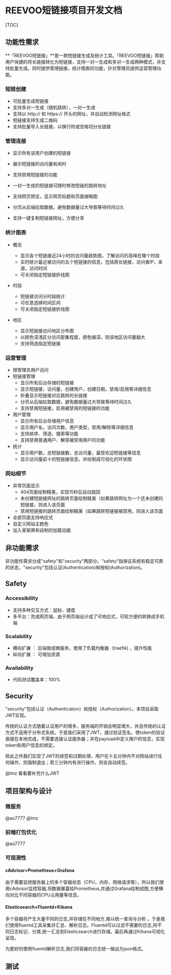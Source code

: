# REEVOO短链接项目开发文档

[TOC]

## 功能性需求

​		**「REEVOO短链接」**是一款短链接生成及统计工具。「REEVOO短链接」帮助用户快捷的将长链接转化为短链接，支持一对一生成和多对一生成两种模式，并支持批量生成。同时提供管理链接，统计图表的功能，针对管理员提供运营管理功能。

### 短链创建

- 可批量生成短链接
- 支持多对一生成（随机跳转），一对一生成
- 支持以 http:// 和 https:// 开头的网址，并自动检测网址格式
- 短链接支持生成二维码
- 支持批量导入长链接，以换行符或空格切分长链接



### 管理连接

- 显示所有该用户创建的短链接

- 展示短链接的访问量和闲时

- 支持禁用短链接的功能

- 一对一生成的短链接可随时修改短链的跳转地址

- 支持网页预览，显示网页标题和页面缩略图 

- 分页从后端拉取数据，避免数据量过大导致等待时间过久

- 支持一键复制短链接网址，方便分享

  

### 统计图表

- 概览
  - 显示各个短链接近24小时的访问量趋势图，了解访问的高峰在哪个时段
  - 实时统计最近被访问的五个短链接的信息，包括原长链接，访问者IP，来源，访问时间
  - 可关闭指定短链接折线图

- 时段
  - 短链接访问分时段统计
  - 可任意选择时间区间
  - 可关闭指定短链接折线图
- 地区
  - 显示短链接访问地区分布图
  - 以颜色深浅区分访问密集程度，颜色越深，则该地区访问量越大
  - 支持筛选指定短链接

### 运营管理

- 限管理员用户访问
- 短链接管理
  - 显示所有后台存储的短链接
  - 显示短链接，访问量，创建用户，创建日期，禁用/启用等详细信息
  - 折叠显示短链接对应跳转的长链接
  - 分页从后端拉取数据，避免数据量过大导致等待时间过久
  - 支持禁用短链接，启用被禁用的短链接的功能
- 用户管理
  - 显示所有后台存储用户信息
  - 显示用户名，访问次数，用户类型，禁用/解除等详细信息
  - 支持排序、筛选、搜索等功能
  - 支持禁用普通用户、解禁被禁用用户的功能
- 统计
  - 显示用户数，总短链接数，总访问量，最受欢迎短链接等信息
  - 显示访问量前十的短链接信息，并绘制成可视化的环状图

### 网站细节

- 异常页面显示
  - 404页面绘制精美，实现15秒后自动跳回
  - 未创建短链接网址的跳转页面绘制精美（如果跳转网址为一个还未创建的短链接，则进入该页面
  - 禁用短链接的跳转页面绘制精美（如果跳转短链接被禁用，则进入该页面
- 全部页面支持响应式
- 自定义网站主题色
- 加入骨架屏和自制的加载动画



## 非功能需求

非功能性需求分成"safety"和"security"两部分。"safety"指保证系统有稳定可靠的状态，"security"包括认证(Authentication)和授权(Authorization)。

## Safety

### Accessibility

- 支持多种交互方式：鼠标、键盘
- 多平台：完成网页端，由于网页端设计成了可响应式，可较方便的转换成手机端

### Scalability

- 横向扩展 ： 后端做成微服务，使用了负载均衡器（traefik) ，提升性能
- 纵向扩展 ： 可增加资源

### Availability

- 代码测试覆盖率：100%

## Security

"security"包括认证（Authentication）和授权（Authorization）。本项目采取JWT实现。

传统的认证方式随着认证用户的增多，服务端的开销会明显增大，并且传统的认证方式不适用于分布式系统。于是我们采用了JWT，通过验证签名，使token的验证直接在本地完成，不需要连接认证服务器；并在payload中定义用户的信息，实现token和用户信息的绑定。

除此之外我们实现了JWT的续签和过期处理，用户在十五分钟内不对网站进行任何操作，则强制退出；若三分钟内有进行操作，则会自动续签。

@lmz 看看要补充什么JWT

## 项目架构与设计

### 微服务

@ao7777   @lmz

### 前端打包优化

@ao7777



### 可观测性

#### cAdvisor+Prometheus+Grafana

由于需要监控服务器上的多个容器状态（CPU，内存，网络请求等），所以我们使用cAdvisor监控容器,将数据暴露给Prometheus,并通过Grafana绘制成图,方便横向对比不同容器的CPU占用量等信息。

#### Elasticsearch+Fluentd+Kibana

多个容器将产生大量不同的日志,并存储在不同地方,难以统一查询与分析 。于是我们使用fluentd工具采集并汇总、解析日志。Fluentd可以过滤不需要的日志,将不同日志标记、分类,统一汇总到Elasticsearch进行存储。最后再通过Kibana可视化呈现。

为更好的使用fluentd解析日志,我们将容器的日志统一输出为json格式。

## 测试
